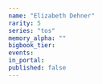 ```yaml
---
name: "Elizabeth Dehner"
rarity: 5
series: "tos"
memory_alpha: ""
bigbook_tier:
events:
in_portal:
published: false
---
```

